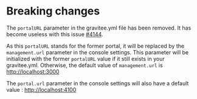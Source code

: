 # Breaking changes

The `portalURL` parameter in the gravitee.yml file has been removed. It
has become useless with this issue
[\#4144](https://github.com/gravitee-io/issues/issues/4144).

As this `portalURL` stands for the former portal, it will be replaced by
the `management.url` parameter in the console settings. This parameter
will be initialized with the former `portalURL` value if it still exists
in your gravitee.yml. Otherwise, the default value of `management.url`
is <http://localhost:3000>

The `portal.url` parameter in the console settings will also have a
default value : <http://localhost:4100>
